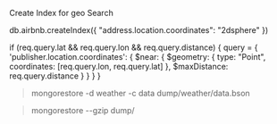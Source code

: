 Create Index for geo Search

db.airbnb.createIndex({ "address.location.coordinates": "2dsphere" })


if (req.query.lat && req.query.lon && req.query.distance) {
        query = {
            'publisher.location.coordinates': {
                $near: {
                    $geometry: {
                        type: "Point",
                        coordinates: [req.query.lon, req.query.lat]
                    },
                    $maxDistance: req.query.distance
                }
            }
        }
    }



>mongorestore -d weather -c data dump/weather/data.bson   

>mongorestore --gzip dump/